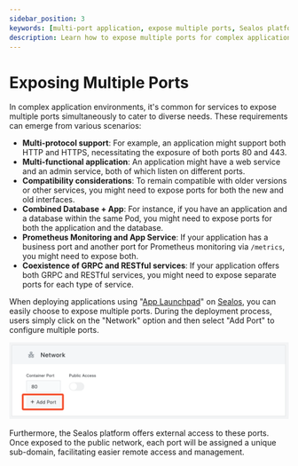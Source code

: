 ```yaml
---
sidebar_position: 3
keywords: [multi-port application, expose multiple ports, Sealos platform, app launchpad, network configuration]
description: Learn how to expose multiple ports for complex applications using Sealos App Launchpad. Simplify network configuration and enhance accessibility.
---
```


# Exposing Multiple Ports

In complex application environments, it's common for services to expose multiple ports simultaneously to cater to
diverse needs. These requirements can emerge from various scenarios:

+ **Multi-protocol support**: For example, an application might support both HTTP and HTTPS, necessitating the exposure
  of both ports 80 and 443.
+ **Multi-functional application**: An application might have a web service and an admin service, both of which listen
  on different ports.
+ **Compatibility considerations**: To remain compatible with older versions or other services, you might need to expose
  ports for both the new and old interfaces.
+ **Combined Database + App**: For instance, if you have an application and a database within the same Pod, you might
  need to expose ports for both the application and the database.
+ **Prometheus Monitoring and App Service**: If your application has a business port and another port for Prometheus
  monitoring via `/metrics`, you might need to expose both.
+ **Coexistence of GRPC and RESTful services**: If your application offers both GRPC and RESTful services, you might
  need to expose separate ports for each type of service.

When deploying applications using "[App Launchpad](/guides/applaunchpad/applaunchpad.md)"
on [Sealos](https://cloud.sealos.io), you can easily choose to expose multiple ports. During the deployment process,
users simply click on the "Network" option and then select "Add Port" to configure multiple ports.

![](images/multi-ports1.png)

Furthermore, the Sealos platform offers external access to these ports. Once exposed to the public network, each port
will be assigned a unique sub-domain, facilitating easier remote access and management.
